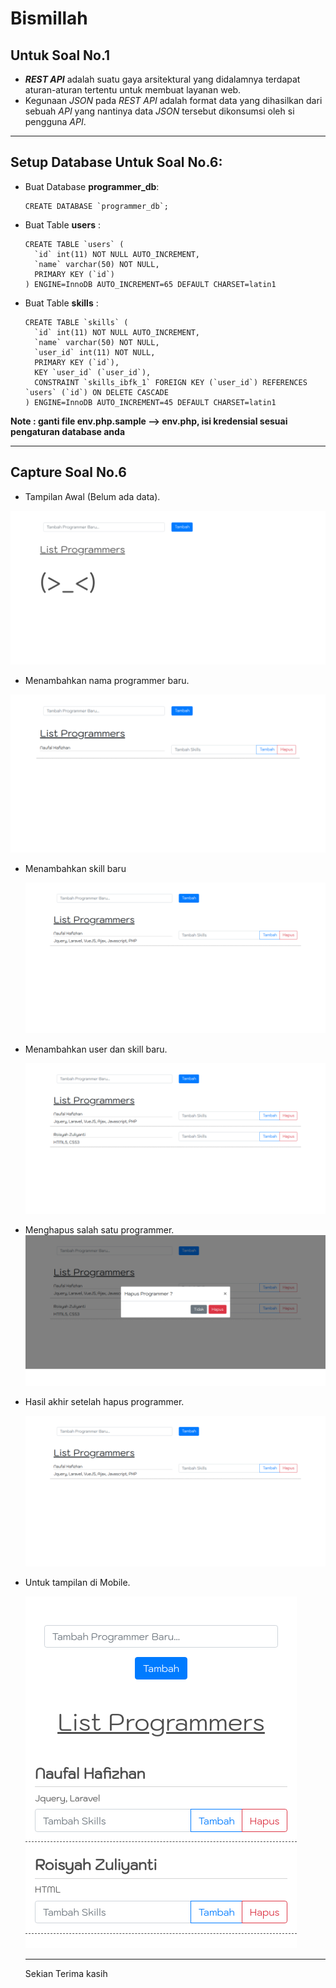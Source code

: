 # Bismillah

## Untuk Soal No.1

 - **_REST API_** adalah suatu gaya arsitektural yang didalamnya terdapat aturan-aturan tertentu untuk membuat layanan web.
 - Kegunaan _JSON_ pada _REST API_ adalah format data yang dihasilkan dari sebuah _API_ yang nantinya data _JSON_ tersebut dikonsumsi oleh si pengguna _API_.
   
---

## Setup Database Untuk Soal No.6:

- Buat Database **programmer_db**:

  ```mysql
  CREATE DATABASE `programmer_db`;
  ```

- Buat Table **users** :

  ```mysql
  CREATE TABLE `users` (
    `id` int(11) NOT NULL AUTO_INCREMENT,
    `name` varchar(50) NOT NULL,
    PRIMARY KEY (`id`)
  ) ENGINE=InnoDB AUTO_INCREMENT=65 DEFAULT CHARSET=latin1
  ```

- Buat Table **skills** :

  ```mysql
  CREATE TABLE `skills` (
    `id` int(11) NOT NULL AUTO_INCREMENT,
    `name` varchar(50) NOT NULL,
    `user_id` int(11) NOT NULL,
    PRIMARY KEY (`id`),
    KEY `user_id` (`user_id`),
    CONSTRAINT `skills_ibfk_1` FOREIGN KEY (`user_id`) REFERENCES `users` (`id`) ON DELETE CASCADE
  ) ENGINE=InnoDB AUTO_INCREMENT=45 DEFAULT CHARSET=latin1
  ```

**Note : ganti file env.php.sample --> env.php, isi kredensial sesuai pengaturan database anda**

---

  ## Capture Soal No.6

  - Tampilan Awal (Belum ada data).

  ![1](hasil/1.png)

  - Menambahkan nama programmer baru.

  ![2](hasil/2.png)

  - Menambahkan skill baru
  
    ![3](hasil/3.png)
  
  - Menambahkan user dan skill baru.
  
    ![4](hasil/4.png)
  
  - Menghapus salah satu programmer.![5](hasil/5.png)
  
  - Hasil akhir setelah hapus programmer.
  
    ![6](hasil/6.png)
  
  - Untuk tampilan di Mobile.
  
    ![mobile](hasil/mobile.png)
  
        
    ---
    
    Sekian Terima kasih